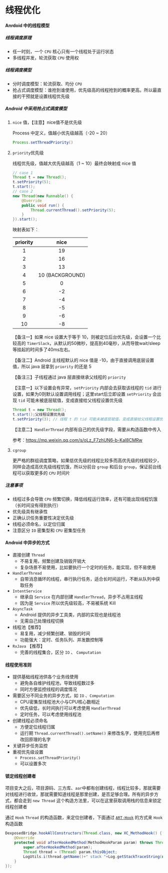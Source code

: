 # 线程优化

#### Anrdoid 中的线程模型

##### 线程调度原理

* 任一时刻，一个 `CPU` 核心只有一个线程处于运行状态
* 多线程并发，轮流获取 `CPU` 使用权

##### 线程调度模型

* 分时调度模型：轮流获取、均分 `CPU`
* 抢占式调度模型：谁抢到谁使用，优先级高的线程抢到的概率更高。所以最直接的干预就是设置线程优先级

##### Android 中采用抢占式调度模型

1. `nice` 值，【注意】nice值不是优先级

   Process 中定义，值越小优先级越高（-20 ~ 20）

   ```java
   Process.setThreadPriority()
   ```

2. `priority`优先级

   线程优先级，值越大优先级越高（1 ~ 10）最终会映射成 nice 值

   ```java
   // case 1
   Thread t = new Thread();
   t.setPriority(5);
   t.start();
   // case 2
   new Thread(new Runnable() {
       @Override
       public void run() {
           Thread.currentThread().setPriority(5);
       }
   }).start();
   ```

   映射表如下：

   | priority |      nice       |
   | :------: | :-------------: |
   |    1     |       19        |
   |    2     |       16        |
   |    3     |       13        |
   |    4     | 10 (BACKGROUND) |
   |    5     |        0        |
   |    6     |       -2        |
   |    7     |       -4        |
   |    8     |       -5        |
   |    9     |       -6        |
   |    10    |       -8        |

   【备注一】如果 nice 设置大于等于 10，则被定位后台优先级，会设置一个比较高的 `TimerSlack`，从默认的50微秒，提高到40毫秒，从而导致wait/sleep等挂起的时间多了40ms左右。

   【备注二】Android 主线程默认的 nice 值是 -10，由于直接调用底层设置值，所以 java 层拿到 `priority` 的还是 5

   【备注三】子线程通过 java 层直接继承父线程的 `priority`

   【注意一】以下设置会有异常，`setPriority` 内部会去获取该线程的 `tid` 进行设置，如果为0则默认设置调用线程；这里start后立即设置 `setPriority` 会出现 `tid` 可能未被底层赋值，变成直接给父线程设置优先级

   ```java
   Thread t = new Thread();
   t.start();父线程设置优先级
   t.setPriority(3); // 线程 t 的 tid 可能未被底层赋值，变成直接给父线程设置优先级
   ```

   【注意二】`HandlerThread` 内部有自己的优先级字段，需要从构造函数中传入

   参考：https://mp.weixin.qq.com/s/oLz_F7zhUN6-b-KaI8CMRw

3. `cgroup`

   更严格的群组调度策略，如果低优先级的线程比较多而高优先级的线程较少，同样会造成高优先级线程饥饿，所以分前台 `group` 和后台 `group`，保证前台线程可以获取更多的 `CPU` 时间片

##### 注意事项

* 线程过多会导致 `CPU` 频繁切换，降低线程运行效率，还有可能出现线程饥饿（长时间没有得到执行）
* 优先级具有继承性
* 正确认识任务重要性决定优先级
* 线程必须命名，以定位归属
* 注意区分 `IO` 密集型和 `CPU` 密集型任务

#### Android 中异步的方式

* 直接创建 `Thread`
  * 不易复用，频繁创建及销毁开销大
  * 复杂场景不易使用，比如要执行一个定时的任务，能实现，但不易使用
* `HandlerThread`
  * 自带消息循环的线程，串行执行任务，适合长时间运行，不断从队列中获取任务
* `IntentService`
  * 继承自 `Service` 在内部创建 `HandlerThread`，异步不占用主线程
  * 因为是 `Service` 所以优先级较高，不易被系统 Kill
* `AsyncTask`
  * Android 提供的异步工具类，内部的实现也是线程池
  * 无需自己处理线程切换
* 线程池【推荐】
  * 易复用，减少频繁创建、销毁的时间
  * 功能强大：定时、任务队列、并发数控制等
* `RxJava` 【推荐】
  * 完善的线程集合，区分 `IO` 、 `Computation`

#### 线程使用准则

* 提供基础线程池供各个业务线使用
  * 避免各自维护线程池，导致线程数过多
  * 同时方便监控线程的调度情况
* 需要区分不同业务的异步方式，如 `IO` 、`Computation`
  * CPU密集型线程池大小与CPU核心数相近
  * 优先级低，长时间执行可以考虑使用 `HandlerThread`
  * 定时任务，可以考虑使用线程池
* 创建线程必须命名
  * 方便定位线程归属
  * 运行期 `Thread.currentThread().setName()` 来修改名字，使用完后再修改回原理的名字
* 关键异步任务监控
* 重视优先级设置
  * `Process.setThreadPriority()`
  * 可以设置多次

#### 锁定线程创建者

项目变大之后，项目源码、三方库、`aar`中都有创建线程，线程比较多，那就需要对线程进行收敛，那就需要知道线程是那里创建，是否足够合理。所有的异步方式，都会走到 `new Thread` 这个构造方法里，可以在这里获取调用栈的信息来锁定线程创建者

通过 `Hook` `Thread` 的构造函数，来定位创建者，下面通过 [`ART-Hook`](工具/ART-Hook.md) 的方式来 `Hook` 构造函数

```java
DexposedBridge.hookAllConstructors(Thread.class, new XC_MethodHook() {
    @Override
    protected void afterHookedMethod(MethodHookParam param) throws Throwable {
        super.afterHookedMethod(param);
        Thread thread = (Thread) param.thisObject;
        LogUtils.i(thread.getName()+" stack "+Log.getStackTraceString(new Throwable()));
    }
});
```

